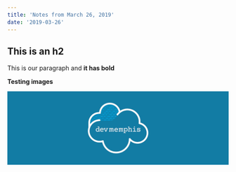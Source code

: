 ```yaml
---
title: 'Notes from March 26, 2019'
date: '2019-03-26'
---
```

## This is an h2

This is our paragraph and **it has bold**

**Testing images**

![](/images/logo.jpeg)
